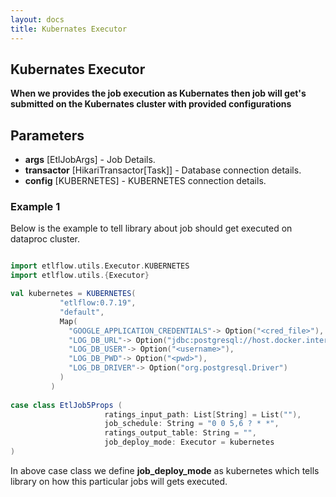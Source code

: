 ```yaml
---
layout: docs
title: Kubernates Executor
---
```


## Kubernates Executor

**When we provides the job execution as Kubernates then job will get's submitted on the Kubernates cluster with provided configurations**

## Parameters
* **args** [EtlJobArgs] - Job Details.
* **transactor** [HikariTransactor[Task]] - Database connection details. 
* **config** [KUBERNETES] - KUBERNETES connection details.

### Example 1
Below is the example to tell library about job should get executed on dataproc cluster. 

```scala mdoc

import etlflow.utils.Executor.KUBERNETES
import etlflow.utils.{Executor}

val kubernetes = KUBERNETES(
           "etlflow:0.7.19",
           "default",
           Map(
             "GOOGLE_APPLICATION_CREDENTIALS"-> Option("<cred_file>"),
             "LOG_DB_URL"-> Option("jdbc:postgresql://host.docker.internal:5432/postgres"),
             "LOG_DB_USER"-> Option("<username>"),
             "LOG_DB_PWD"-> Option("<pwd>"),
             "LOG_DB_DRIVER"-> Option("org.postgresql.Driver")
           )
         )
       
case class EtlJob5Props (
                     ratings_input_path: List[String] = List(""),
                     job_schedule: String = "0 0 5,6 ? * *",
                     ratings_output_table: String = "",
                     job_deploy_mode: Executor = kubernetes
)
```                     
In above case class we define **job_deploy_mode** as kubernetes which tells library on how this particular jobs will gets executed.             
     
          
          